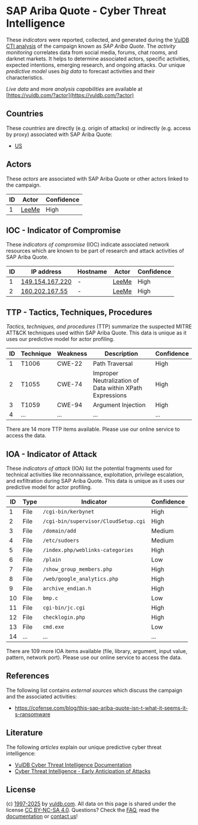 # SAP Ariba Quote - Cyber Threat Intelligence

These _indicators_ were reported, collected, and generated during the [VulDB CTI analysis](https://vuldb.com/?kb.cti) of the campaign known as _SAP Ariba Quote_. The _activity monitoring_ correlates data from social media, forums, chat rooms, and darknet markets. It helps to determine associated actors, specific activities, expected intentions, emerging research, and ongoing attacks. Our unique _predictive model_ uses _big data_ to forecast activities and their characteristics.

_Live data_ and more _analysis capabilities_ are available at [https://vuldb.com/?actor](https://vuldb.com/?actor)

## Countries

These _countries_ are directly (e.g. origin of attacks) or indirectly (e.g. access by proxy) associated with SAP Ariba Quote:

* [US](https://vuldb.com/?country.us)

## Actors

These _actors_ are associated with SAP Ariba Quote or other actors linked to the campaign.

ID | Actor | Confidence
-- | ----- | ----------
1 | [LeeMe](https://vuldb.com/?actor.leeme) | High

## IOC - Indicator of Compromise

These _indicators of compromise_ (IOC) indicate associated network resources which are known to be part of research and attack activities of SAP Ariba Quote.

ID | IP address | Hostname | Actor | Confidence
-- | ---------- | -------- | ----- | ----------
1 | [149.154.167.220](https://vuldb.com/?ip.149.154.167.220) | - | [LeeMe](https://vuldb.com/?actor.leeme) | High
2 | [160.202.167.55](https://vuldb.com/?ip.160.202.167.55) | - | [LeeMe](https://vuldb.com/?actor.leeme) | High

## TTP - Tactics, Techniques, Procedures

_Tactics, techniques, and procedures_ (TTP) summarize the suspected MITRE ATT&CK techniques used within SAP Ariba Quote. This data is unique as it uses our predictive model for actor profiling.

ID | Technique | Weakness | Description | Confidence
-- | --------- | -------- | ----------- | ----------
1 | T1006 | CWE-22 | Path Traversal | High
2 | T1055 | CWE-74 | Improper Neutralization of Data within XPath Expressions | High
3 | T1059 | CWE-94 | Argument Injection | High
4 | ... | ... | ... | ...

There are 14 more TTP items available. Please use our online service to access the data.

## IOA - Indicator of Attack

These _indicators of attack_ (IOA) list the potential fragments used for technical activities like reconnaissance, exploitation, privilege escalation, and exfiltration during SAP Ariba Quote. This data is unique as it uses our predictive model for actor profiling.

ID | Type | Indicator | Confidence
-- | ---- | --------- | ----------
1 | File | `/cgi-bin/kerbynet` | High
2 | File | `/cgi-bin/supervisor/CloudSetup.cgi` | High
3 | File | `/domain/add` | Medium
4 | File | `/etc/sudoers` | Medium
5 | File | `/index.php/weblinks-categories` | High
6 | File | `/plain` | Low
7 | File | `/show_group_members.php` | High
8 | File | `/web/google_analytics.php` | High
9 | File | `archive_endian.h` | High
10 | File | `bmp.c` | Low
11 | File | `cgi-bin/jc.cgi` | High
12 | File | `checklogin.php` | High
13 | File | `cmd.exe` | Low
14 | ... | ... | ...

There are 109 more IOA items available (file, library, argument, input value, pattern, network port). Please use our online service to access the data.

## References

The following list contains _external sources_ which discuss the campaign and the associated activities:

* https://cofense.com/blog/this-sap-ariba-quote-isn-t-what-it-seems-it-s-ransomware

## Literature

The following _articles_ explain our unique predictive cyber threat intelligence:

* [VulDB Cyber Threat Intelligence Documentation](https://vuldb.com/?kb.cti)
* [Cyber Threat Intelligence - Early Anticipation of Attacks](https://www.scip.ch/en/?labs.20201022)

## License

(c) [1997-2025](https://vuldb.com/?kb.changelog) by [vuldb.com](https://vuldb.com/?kb.about). All data on this page is shared under the license [CC BY-NC-SA 4.0](https://creativecommons.org/licenses/by-nc-sa/4.0/). Questions? Check the [FAQ](https://vuldb.com/?kb.faq), read the [documentation](https://vuldb.com/?kb) or [contact us](https://vuldb.com/?contact)!
